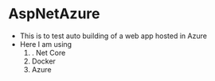 # AspNetAzure
 + This is to test auto building of a web app hosted in Azure
 + Here I am using
    1. . Net Core
    2. Docker
    3. Azure
